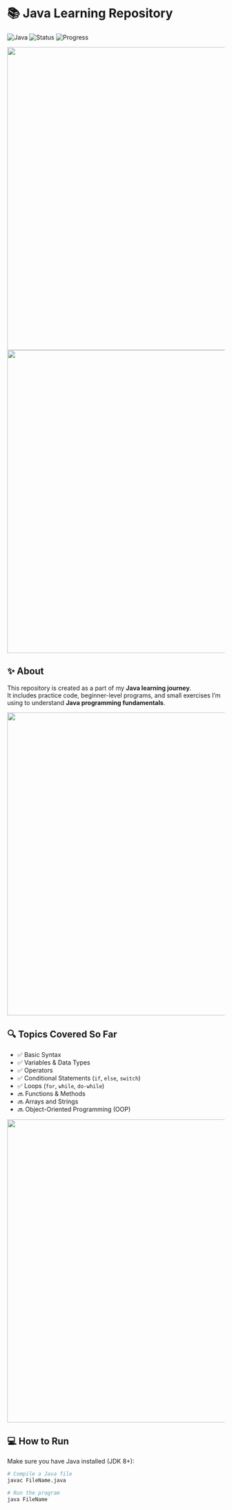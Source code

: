 # 📚 Java Learning Repository

![Java](https://img.shields.io/badge/Language-Java-orange?style=for-the-badge&logo=java)
![Status](https://img.shields.io/badge/Status-Learning-blue?style=for-the-badge)
![Progress](https://img.shields.io/badge/Progress-Ongoing-brightgreen?style=for-the-badge)

<img src="https://64.media.tumblr.com/005e37a86478a9c92da7d4d3d7464b40/2bd29f0062317531-b1/s400x600/c7edc142895bc810339223dfddf2aa57ced0c32b.gif" width="700"/>
<img src="https://i.pinimg.com/originals/fb/96/02/fb9602057252d1fca1c0b3aa0e7b9b4e.gif" width="700"/>


## ✨ About

This repository is created as a part of my **Java learning journey**.  
It includes practice code, beginner-level programs, and small exercises I’m using to understand **Java programming fundamentals**.

<img src="https://64.media.tumblr.com/005e37a86478a9c92da7d4d3d7464b40/2bd29f0062317531-b1/s400x600/c7edc142895bc810339223dfddf2aa57ced0c32b.gif" width="700"/>

## 🔍 Topics Covered So Far

- ✅ Basic Syntax
- ✅ Variables & Data Types
- ✅ Operators
- ✅ Conditional Statements (`if`, `else`, `switch`)
- ✅ Loops (`for`, `while`, `do-while`)
- 🔜 Functions & Methods
- 🔜 Arrays and Strings
- 🔜 Object-Oriented Programming (OOP)

<img src="https://64.media.tumblr.com/005e37a86478a9c92da7d4d3d7464b40/2bd29f0062317531-b1/s400x600/c7edc142895bc810339223dfddf2aa57ced0c32b.gif" width="700"/>

## 💻 How to Run

Make sure you have Java installed (JDK 8+):

```bash
# Compile a Java file
javac FileName.java

# Run the program
java FileName

